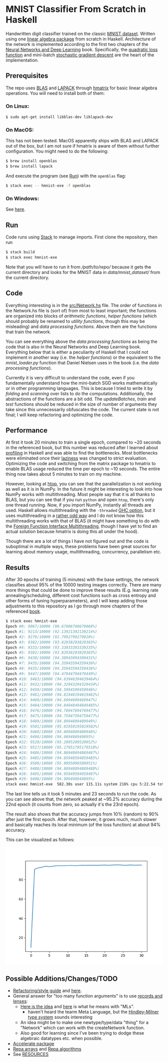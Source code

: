 # MNIST Classifier From Scratch in Haskell
Handwritten digit classifier trained on the classic [MNIST dataset](http://yann.lecun.com/exdb/mnist/). Written using one [linear algebra package](https://hackage.haskell.org/package/hmatrix) from scratch in Haskell.
Architecture of the network is implemented according to the first two chapters of the [Neural Networks and Deep Learning](http://neuralnetworksanddeeplearning.com/) book. Specifically, the [quadratic loss function](https://en.wikipedia.org/wiki/Loss_function#Quadratic_loss_function) and mini-batch [stochastic gradient descent](https://en.wikipedia.org/wiki/Stochastic_gradient_descent) are the heart of the implementation.

## Prerequisites
The repo uses [BLAS](http://www.netlib.org/blas/) and [LAPACK](http://www.netlib.org/lapack/) through [hmatrix](https://hackage.haskell.org/package/hmatrix) for basic linear algebra operations. You will need to install both of them:

### On Linux:
```bash
$ sudo apt-get install libblas-dev liblapack-dev
```

### On MacOS:
This has not been tested. MacOS apparently ships with BLAS and LAPACK out of the box, but I am not sure if hmatrix is aware of them without further configuration. You might need to do the following:
```bash
$ brew install openblas
$ brew install lapack
```
And execute the program (see [Run](#Run)) with the `openblas` flag:
```bash
$ stack exec -- hmnist-exe -f openblas
```

### On Windows:
See [here](https://icl.cs.utk.edu/lapack-for-windows/lapack/).

## Run
Code runs using [Stack](https://docs.haskellstack.org/en/stable/README/) to manage imports. First clone the repository, then run
```bash
$ stack build
$ stack exec hmnist-exe
```
Note that you will have to run it from */path/to/repo/* because it gets the current directory and looks for the MNIST data in *data/mnist_dataset/* from the current directory.

## Code
Everything interesting is in the [src/Network.hs](src/Network.hs) file. The order of functions in the Network.hs file is (sort of) from most to least important; the functions are organized into blocks of *arithmetic functions*, *helper functions* (which should probably be renamed to *utility functions*, though this may be misleading) and *data processing functions*. Above them are the functions that train the network. 

You can see everything above the *data processing functions* as being the code that is also in the Neural Networks and Deep Learning book. Everything below that is either a peculiarity of Haskell that I could not implement in another way (i.e. the *helper functions*) or the equivalent to the *mnist_loader.py* function that Daniel Nielsen uses in the book (i.e. the *data processing functions*).

 Currently it is very difficult to understand the code, even if you fundamentally understand how the mini-batch SGD works mathematically or in other programming languages. This is because I tried to write it by *folding* and *scanning* over lists to do the computations. Additionally, the abstractions of the functions are a bit odd. The *updateBatches*, *train* and *test* functions should be reduced in the size of number of arguments they take since this unnecessarily obfuscates the code. The current state is not final; I will keep refactoring and optimizing the code.

## Performance
At first it took 20 minutes to train a single epoch, compared to ~20 seconds in the referenced book, but this number was reduced after I learned about [profiling](https://www.tweag.io/blog/2020-01-30-haskell-profiling/) in Haskell and was able to find the bottlenecks. Most bottlenecks were eliminated once their [laziness](https://github.com/hasura/graphql-engine/pull/2933#discussion_r328821960) was changed to strict evaluation. Optimizing the code and switching from the matrix package to hmatrix to enable BLAS usage reduced the time per epoch to ~10 seconds. The entire thing now takes about 5 minutes to train on my machine.

However, looking at [htop](https://en.wikipedia.org/wiki/Htop), you can see that the parallelization is not working as well as it is in NumPy. In the future it might be interesting to look into how NumPy works with multithreading. Most people say that it is all thanks to BLAS, but you can see that if you run `python` and open `htop`, there's only one thread running. Now, if you import NumPy, instantly all threads are used. Haskell allows multithreading with the `-threaded` [GHC option](https://downloads.haskell.org/~ghc/latest/docs/html/users_guide/phases.html#ghc-flag--threaded), but it uses multithreading in a [rather odd way](https://stackoverflow.com/questions/5847642/haskell-lightweight-threads-overhead-and-use-on-multicores/5849482#5849482) and I do not know how this multithreading works with that of BLAS (it might have something to do with the [Foreign Function Interface Multithreading](https://downloads.haskell.org/~ghc/8.2.1/docs/html/users_guide/ffi-chap.html#multi-threading-and-the-ffi), though I have yet to find an actual solution because hmatrix is doing this all under the hood).

Though there are a lot of things I have not figured out and the code is suboptimal in multiple ways, these problems have been great sources for learning about memory usage, multithreading, concurrency, parallelism etc.

## Results
After 30 epochs of training (5 minutes) with the base settings, the network classifies about 95% of the 10000 testing images correctly. There are many more things that could be done to improve these results (E.g. learning rate annealing/scheduling, different cost functions such as cross entropy and other forms of tuning hyperparameters), and I will keep adding those adjustments to this repository as I go through more chapters of the referenced [book](http://neuralnetworksanddeeplearning.com/).

```bash
$ stack exec hmnist-exe
Epoch #0: 9067/10000 (90.67906790679068%)
Epoch #1: 9213/10000 (92.13921392139214%)
Epoch #2: 9279/10000 (92.7992799279928%)
Epoch #3: 9382/10000 (93.82938293829383%)
Epoch #4: 9333/10000 (93.33933393339335%)
Epoch #5: 9382/10000 (93.82938293829383%)
Epoch #6: 9430/10000 (94.30943094309431%)
Epoch #7: 9435/10000 (94.35943594359436%)
Epoch #8: 9435/10000 (94.35943594359436%)
Epoch #9: 9447/10000 (94.47944794479449%)
Epoch #10: 9463/10000 (94.63946394639464%)
Epoch #11: 9432/10000 (94.32943294329434%)
Epoch #12: 9459/10000 (94.5994599459946%)
Epoch #13: 9481/10000 (94.81948194819482%)
Epoch #14: 9469/10000 (94.6994699469947%)
Epoch #15: 9484/10000 (94.84948494849485%)
Epoch #16: 9476/10000 (94.76947694769477%)
Epoch #17: 9475/10000 (94.75947594759477%)
Epoch #18: 9489/10000 (94.8994899489949%)
Epoch #19: 9501/10000 (95.01950195019502%)
Epoch #20: 9480/10000 (94.8094809480948%)
Epoch #21: 9498/10000 (94.989498949895%)
Epoch #22: 9520/10000 (95.2095209520952%)
Epoch #23: 9517/10000 (95.17951795179518%)
Epoch #24: 9486/10000 (94.86948694869487%)
Epoch #25: 9485/10000 (94.85948594859485%)
Epoch #26: 9509/10000 (95.0995099509951%)
Epoch #27: 9488/10000 (94.88948894889488%)
Epoch #28: 9495/10000 (94.95949594959497%)
Epoch #29: 9498/10000 (94.989498949895%)
stack exec hmnist-exe  582.30s user 115.11s system 216% cpu 5:22.54 total
```
The last line tells us it took 5 minutes and 23 seconds to run the code. As you can see above that, the network peaked at ~95.2% accuracy during the 22nd epoch (it counts from zero, so actually it's the 23rd epoch). 

The result also shows that the accuracy jumps from 10% (random) to 90% after just the first epoch. After that, however, it grows much, much slower and basically reaches its local minimum (of the loss function) at about 94% accuracy. 

This can be visualized as follows:

![Accuracy Graph](data/accuracy.png)

## Possible Additions/Changes/TODO
- [Refactoring/style guide](https://github.com/tibbe/haskell-style-guide/blob/master/haskell-style.md) and [here](https://github.com/input-output-hk/cardano-node/blob/master/STYLE.md).
- General answer for "too many function arguments" is to use [records and lenses](https://www.reddit.com/r/haskell/comments/1v1bx9/is_there_a_simplermore_idiomatic_way_to_pass/):
    - [Here is the idea](https://www.reddit.com/r/haskell/comments/1v1bx9/is_there_a_simplermore_idiomatic_way_to_pass/ceo5ueo/?utm_source=reddit&utm_medium=web2x&context=3) and [here](https://en.wikipedia.org/wiki/ML_(programming_language)) is what he means with "MLs".
        - haven't heard the tearm Meta Language, but the [Hindley-Milner type system](https://en.wikipedia.org/wiki/Hindley%E2%80%93Milner_type_system) sounds interesting
    - An idea might be to make one newtype/type/data "thing" for a "Network" which can work with the createNetwork function.
    - Also good for learning since I've been trying to dodge these algebraic datatypes etc. when possible.
- [Accelerate package](https://hackage.haskell.org/package/accelerate)
- [Repa arrays](https://hackage.haskell.org/package/repa) and [Repa algorithms](https://hackage.haskell.org/package/repa-algorithms-3.4.1.3)
- See [RESOURCES](RESOURCES.md)
